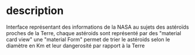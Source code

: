 <h1>description</h1>

Interface représentant des informations de la NASA au sujets des astéroïds proches de la Terre,
chaque astéroids sont représenté par des "material card view"
une "material Form" permet de trier le astéroids selon le diamètre en Km et
leur dangerosité par rapport à la Terre
